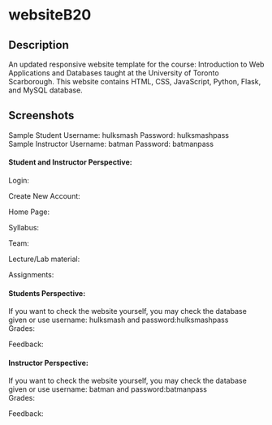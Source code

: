 # websiteB20
<h2> Description </h2>

An updated responsive website template for the course: Introduction to Web Applications and Databases taught at the University of Toronto Scarborough. This website contains HTML, CSS, JavaScript, Python, Flask, and MySQL database.
<br>
<h2>Screenshots </h2>

Sample Student Username: hulksmash  Password: hulksmashpass <br>
Sample Instructor Username: batman  Password: batmanpass
<br>
<h4> Student and Instructor Perspective: </h4>
Login:
<br>

Create New Account:
<br>

Home Page:
<br>

Syllabus:
<br>

Team:
<br>

Lecture/Lab material:
<br>

Assignments:
<br>

<h4>Students Perspective: </h4>
If you want to check the website yourself, you may check the database given or use username: hulksmash and password:hulksmashpass <br>
Grades:
<br>

Feedback:
<br>

<h4>Instructor Perspective: </h4>
If you want to check the website yourself, you may check the database given or use username: batman and password:batmanpass<br>
Grades:
<br>

Feedback:
<br>
